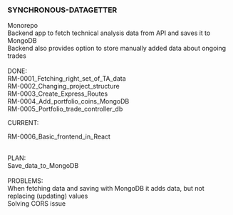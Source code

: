 ### SYNCHRONOUS-DATAGETTER

Monorepo<br>
Backend app to fetch technical analysis data from API and saves it to MongoDB <br>
Backend also provides option to store manually added data about ongoing trades <br>
<br>
DONE:<br>
RM-0001_Fetching_right_set_of_TA_data <br>
RM-0002_Changing_project_structure <br>
RM-0003_Create_Express_Routes <br>
RM-0004_Add_portfolio_coins_MongoDB <br>
RM-0005_Portfolio_trade_controller_db

CURRENT: <br>

RM-0006_Basic_frontend_in_React

<br>
PLAN: <br>
Save_data_to_MongoDB <br>

<br>
PROBLEMS: <br>
When fetching data and saving with MongoDB it adds data, but not replacing (updating) values<br>
Solving CORS issue
